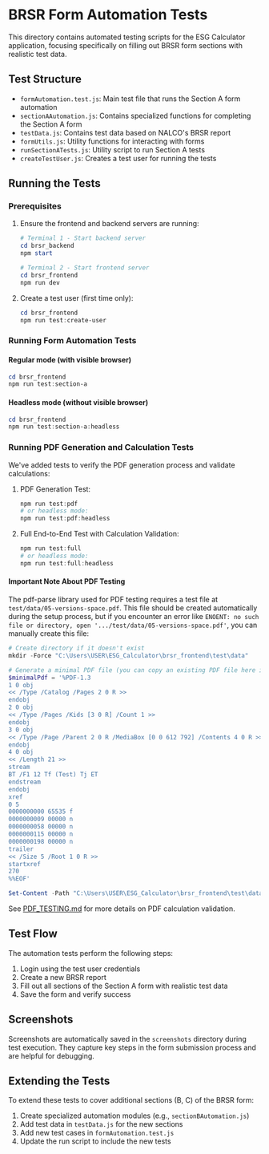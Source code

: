 # BRSR Form Automation Tests

This directory contains automated testing scripts for the ESG Calculator application, focusing specifically on filling out BRSR form sections with realistic test data.

## Test Structure

- `formAutomation.test.js`: Main test file that runs the Section A form automation
- `sectionAAutomation.js`: Contains specialized functions for completing the Section A form
- `testData.js`: Contains test data based on NALCO's BRSR report
- `formUtils.js`: Utility functions for interacting with forms
- `runSectionATests.js`: Utility script to run Section A tests
- `createTestUser.js`: Creates a test user for running the tests

## Running the Tests

### Prerequisites

1. Ensure the frontend and backend servers are running:
   ```powershell
   # Terminal 1 - Start backend server
   cd brsr_backend
   npm start

   # Terminal 2 - Start frontend server
   cd brsr_frontend
   npm run dev
   ```

2. Create a test user (first time only):
   ```powershell
   cd brsr_frontend
   npm run test:create-user
   ```

### Running Form Automation Tests

#### Regular mode (with visible browser)
```powershell
cd brsr_frontend
npm run test:section-a
```

#### Headless mode (without visible browser)
```powershell
cd brsr_frontend
npm run test:section-a:headless
```

### Running PDF Generation and Calculation Tests

We've added tests to verify the PDF generation process and validate calculations:

1. PDF Generation Test:
   ```powershell
   npm run test:pdf
   # or headless mode:
   npm run test:pdf:headless
   ```

2. Full End-to-End Test with Calculation Validation:
   ```powershell
   npm run test:full
   # or headless mode:
   npm run test:full:headless
   ```

#### Important Note About PDF Testing

The pdf-parse library used for PDF testing requires a test file at `test/data/05-versions-space.pdf`. This file should be created automatically during the setup process, but if you encounter an error like `ENOENT: no such file or directory, open '.../test/data/05-versions-space.pdf'`, you can manually create this file:

```powershell
# Create directory if it doesn't exist
mkdir -Force "C:\Users\USER\ESG_Calculator\brsr_frontend\test\data"

# Generate a minimal PDF file (you can copy an existing PDF file here instead)
$minimalPdf = '%PDF-1.3
1 0 obj
<< /Type /Catalog /Pages 2 0 R >>
endobj
2 0 obj
<< /Type /Pages /Kids [3 0 R] /Count 1 >>
endobj
3 0 obj
<< /Type /Page /Parent 2 0 R /MediaBox [0 0 612 792] /Contents 4 0 R >>
endobj
4 0 obj
<< /Length 21 >>
stream
BT /F1 12 Tf (Test) Tj ET
endstream
endobj
xref
0 5
0000000000 65535 f 
0000000009 00000 n 
0000000058 00000 n 
0000000115 00000 n 
0000000198 00000 n 
trailer
<< /Size 5 /Root 1 0 R >>
startxref
270
%%EOF'

Set-Content -Path "C:\Users\USER\ESG_Calculator\brsr_frontend\test\data\05-versions-space.pdf" -Value $minimalPdf
```

See [PDF_TESTING.md](PDF_TESTING.md) for more details on PDF calculation validation.

## Test Flow

The automation tests perform the following steps:
1. Login using the test user credentials
2. Create a new BRSR report
3. Fill out all sections of the Section A form with realistic test data
4. Save the form and verify success

## Screenshots

Screenshots are automatically saved in the `screenshots` directory during test execution. They capture key steps in the form submission process and are helpful for debugging.

## Extending the Tests

To extend these tests to cover additional sections (B, C) of the BRSR form:

1. Create specialized automation modules (e.g., `sectionBAutomation.js`)
2. Add test data in `testData.js` for the new sections
3. Add new test cases in `formAutomation.test.js`
4. Update the run script to include the new tests
